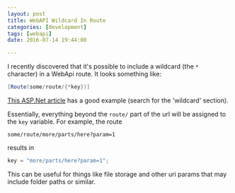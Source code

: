 ```yaml
---
layout: post
title: WebAPI Wildcard In Route
categories: [development]
tags: [webapi]
date: 2016-07-14 19:44:00

---
```


I recently discovered that it's possible to include a wildcard (the `*` character) in a WebApi route. It looks something like:

``` csharp
[Route(some/route/{*key})]
```

<!-- more -->

[This ASP.Net article](http://www.asp.net/web-api/overview/web-api-routing-and-actions/create-a-rest-api-with-attribute-routing) has a good example (search for the 'wildcard' section).

Essentially, everything beyond the `route/` part of the url will be assigned to the `key` variable. For example, the route

`some/route/more/parts/here?param=1`

results in 

``` csharp
key = "more/parts/here?param=1";
```

This can be useful for things like file storage and other uri params that may include folder paths or similar.